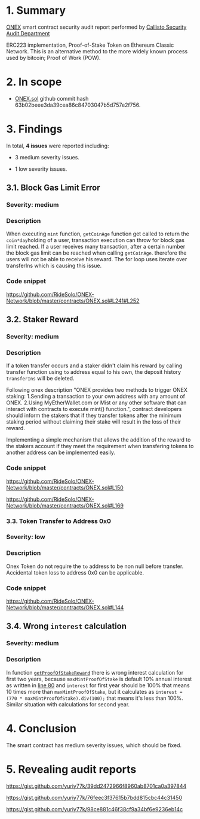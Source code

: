 # 1. Summary

[ONEX](https://github.com/HighlanderNetwork/ONEX-Network/tree/master/contracts) smart contract security audit report performed by [Callisto Security Audit Department](https://github.com/EthereumCommonwealth/Auditing)

ERC223 implementation, Proof-of-Stake Token on Ethereum Classic Network. This is an alternative method to the more widely known process used by bitcoin; Proof of Work (POW).

# 2. In scope

- [ONEX.sol](https://github.com/HighlanderNetwork/ONEX-Network/blob/master/contracts/ONEX.sol) github commit hash 63b02beee3da39cea86c84703047b5d757e2f756.

# 3. Findings

In total, **4 issues** were reported including:

- 3 medium severity issues.

- 1 low severity issues.

## 3.1. Block Gas Limit Error

### Severity: medium

### Description

When executing `mint` function, `getCoinAge` function get called to return the `coin*day`holding of a user, transaction execution can throw for block gas limit reached.
If a user receives many transaction, after a certain number the block gas limit can be reached when calling `getCoinAge`. therefore the users will not be able to receive his reward.
The for loop uses iterate over transferIns which is causing this issue.

### Code snippet

https://github.com/RideSolo/ONEX-Network/blob/master/contracts/ONEX.sol#L241#L252

## 3.2. Staker Reward

### Severity: medium

### Description

If a token transfer occurs and a staker didn't claim his reward by calling transfer function using `to` address equal to his own, the deposit history `transferIns` will be deleted.

Following onex description "ONEX provides two methods to trigger ONEX staking: 1.Sending a transaction to your own address with any amount of ONEX. 2.Using MyEtherWallet.com or Mist or any other software that can interact with contracts to execute mint() function.", contract developers should inform the stakers that if they transfer tokens after the minimum staking period without claiming their stake will result in the loss of their reward.

Implementing a simple mechanism that allows the addition of the reward to the stakers account if they meet the requirement when transfering tokens to another address can be implemented easily.

### Code snippet

https://github.com/RideSolo/ONEX-Network/blob/master/contracts/ONEX.sol#L150

https://github.com/RideSolo/ONEX-Network/blob/master/contracts/ONEX.sol#L169

### 3.3. Token Transfer to Address 0x0

### Severity: low

### Description

Onex Token do not require the `to` address to be non null before transfer. Accidental token loss to address 0x0 can be applicable.

### Code snippet

https://github.com/RideSolo/ONEX-Network/blob/master/contracts/ONEX.sol#L144

## 3.4. Wrong `interest` calculation

### Severity: medium

### Description

In function [`getProofOfStakeReward`](https://github.com/HighlanderNetwork/ONEX-Network/blob/5a6dcd53c295a61a3307d2195d57d25ca8376f17/contracts/ONEX.sol#L217) there is wrong interest calculation for first two years, because `maxMintProofOfStake` is default 10% annual interest as written in [line 80](https://github.com/HighlanderNetwork/ONEX-Network/blob/master/contracts/ONEX.sol#L80) and `interest` for first year should be 100% that means 10 times more than `maxMintProofOfStake`, but it calculates as `interest = (770 * maxMintProofOfStake).div(100);` that means it's less than 100%. Similar situation with calculations for second year.

# 4. Conclusion

The smart contract has medium severity issues, which should be fixed.

# 5. Revealing audit reports

https://gist.github.com/yuriy77k/39dd2472966f8960ab8701ca0a397844

https://gist.github.com/yuriy77k/76feec3f37615b7bdd815cbc44c31450

https://gist.github.com/yuriy77k/98ce881c46f38cf9a34bf6e9236eb14c
